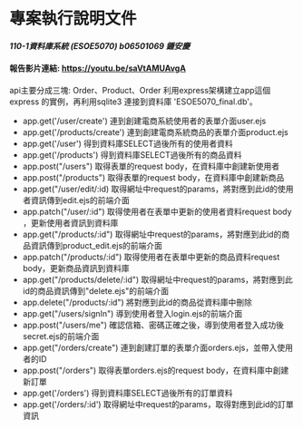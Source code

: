 # 專案執行說明文件
#### *110-1資料庫系統 (ESOE5070) b06501069 鍾安慶*
#### 報告影片連結: https://youtu.be/saVtAMUAvgA

api主要分成三塊: Order、Product、Order
利用express架構建立app這個express 的實例，再利用sqlite3 連接到資料庫 'ESOE5070_final.db'。
- app.get('/user/create') 連到創建電商系統使用者的表單介面user.ejs
- app.get('/products/create') 連到創建電商系統商品的表單介面product.ejs
- app.get('/user') 得到資料庫SELECT過後所有的使用者資料
- app.get('/products') 得到資料庫SELECT過後所有的商品資料
- app.post("/users") 取得表單的request body，在資料庫中創建新使用者
- app.post("/products") 取得表單的request body，在資料庫中創建新商品
- app.get("/user/edit/:id) 取得網址中request的params，將對應到此id的使用者資訊傳到edit.ejs的前端介面
- app.patch("/user/:id") 取得使用者在表單中更新的使用者資料request body ，更新使用者資訊到資料庫
- app.get("/products/:id") 取得網址中request的params，將對應到此id的商品資訊傳到product_edit.ejs的前端介面
- app.patch("/products/:id") 取得使用者在表單中更新的商品資料request body，更新商品資訊到資料庫
- app.get("/products/delete/:id") 取得網址中request的params，將對應到此id的商品資訊傳到"delete.ejs"的前端介面
- app.delete("/products/:id") 將對應到此id的商品從資料庫中刪除
- app.get("/users/signIn") 導到使用者登入login.ejs的前端介面
- app.post("/users/me") 確認信箱、密碼正確之後，導到使用者登入成功後secret.ejs的前端介面
- app.get("/orders/create") 連到創建訂單的表單介面orders.ejs，並帶入使用者的ID
- app.post("/orders") 取得表單orders.ejs的request body，在資料庫中創建新訂單
- app.get('/orders') 得到資料庫SELECT過後所有的訂單資料
- app.get('/orders/:id') 取得網址中request的params，取得對應到此id的訂單資訊

